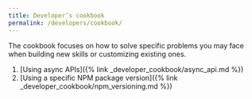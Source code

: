 ```yaml
---
title: Developer’s cookbook
permalink: /developers/cookbook/
---
```


The cookbook focuses on how to solve specific problems you may face when building new skills
or customizing existing ones.

1. [Using async APIs]({% link _developer_cookbook/async_api.md %})
2. [Using a specific NPM package version]({% link _developer_cookbook/npm_versioning.md %})
